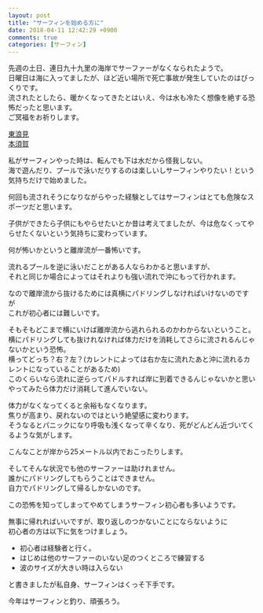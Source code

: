 ```yaml
---
layout: post
title: "サーフィンを始める方に"
date: 2018-04-11 12:42:29 +0900
comments: true
categories: [サーフィン]
---
```


先週の土日、連日九十九里の海岸でサーファーがなくなられたようで。  
日曜日は海に入ってましたが、ほど近い場所で死亡事故が発生していたのはびっくりです。  
流されたとしたら、暖かくなってきたとはいえ、今は水も冷たく想像を絶する恐怖だったと思います。  
ご冥福をお祈りします。  
  
[東浪見](http://www3.nhk.or.jp/lnews/chiba/20180407/1080001978.html)  
[本須賀](https://www.sankei.com/affairs/news/180408/afr1804080001-n1.html)  

<!-- more -->  
  
<script async src="//pagead2.googlesyndication.com/pagead/js/adsbygoogle.js"></script>  
<ins class="adsbygoogle"  
     style="display:block; text-align:center;"  
     data-ad-layout="in-article"  
     data-ad-format="fluid"  
     data-ad-client="ca-pub-7039502723411845"  
     data-ad-slot="8206045005"></ins>  
<script>  
     (adsbygoogle = window.adsbygoogle || []).push({});  
</script>  

私がサーフィンやった時は、転んでも下は水だから怪我しない。  
海で遊んだり、プールで泳いだりするのは楽しいしサーフィンやりたい！という気持ちだけで始めました。  
  
何回も流されそうになりながらやった経験としてはサーフィンはとても危険なスポーツだと思います。  
  
子供ができたら子供にもやらせたいとか昔は考えてましたが、今は危なくってやらせたくないという気持ちに変わっています。  
  
何が怖いかというと離岸流が一番怖いです。  
  
流れるプールを逆に泳いだことがある人ならわかると思いますが、  
それと同じか場合によってはそれよりも強い流れで沖にもって行かれます。  
  
なので離岸流から抜けるためには真横にパドリングしなければいけないのですが  
これが初心者には難しいです。  
  
そもそもどこまで横にいけば離岸流から逃れられるのかわからないということ。  
横にパドリングしても抜けれなければ体力だけを消耗してさらに流されるんじゃないかという恐怖。  
横ってどっち？右？左？(カレントによっては右か左に流れたあと沖に流れるカレントになっていることがあるため)  
このくらいなら流れに逆らってパドルすれば岸に到着できるんじゃないかと思いやってみたら体力だけ消耗して進んでいない。  
  
体力がなくなってくると余裕もなくなります。  
焦りが高まり、戻れないのではという絶望感に変わります。  
そうなるとパニックになり呼吸も浅くなって辛くなり、死がどんどん近づいてくるような気がします。  
  
こんなことが岸から25メートル以内でおこったりします。  
  
そしてそんな状況でも他のサーファーは助けれません。  
誰かにパドリングしてもらうことはできません。  
自力でパドリングして帰るしかないのです。  
  
この恐怖を知ってしまってやめてしまうサーフィン初心者も多いようです。   
  
無事に帰れればいいですが、取り返しのつかないことにならないように  
初心者の方は以下に気をつけましょう。   
  
- 初心者は経験者と行く。  
- はじめは他のサーファーのいない足のつくところで練習する  
- 波のサイズが大きい時は入らない  
  
  
と書きましたが私自身、サーフィンはくっそ下手です。  
  
今年はサーフィンと釣り、頑張ろう。  

